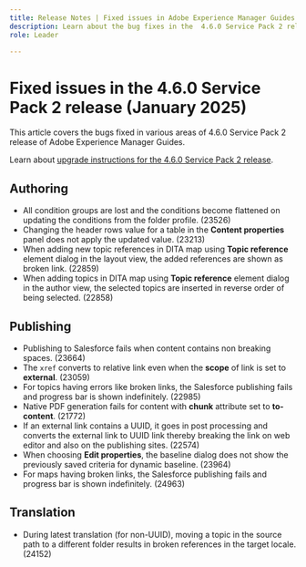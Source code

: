 ```yaml
---
title: Release Notes | Fixed issues in Adobe Experience Manager Guides 4.6.0 Service Pack 2 release
description: Learn about the bug fixes in the  4.6.0 Service Pack 2 release of Adobe Experience Manager Guides
role: Leader

---
```

# Fixed issues in the 4.6.0 Service Pack 2 release (January 2025)


This article covers the bugs fixed in various areas of 4.6.0 Service Pack 2 release of Adobe Experience Manager Guides.

Learn about [upgrade instructions for the 4.6.0 Service Pack 2 release](upgrade-instructions-4-6-0-sp2.md).

## Authoring

- All condition groups are lost and the conditions become flattened on updating the conditions from the folder profile. (23526)
- Changing the header rows value for a table in the **Content properties** panel does not apply the updated value. (23213)
- When adding new topic references in DITA map using **Topic reference** element dialog in the layout view, the added references are shown as broken link. (22859)
- When adding topics in DITA map using **Topic reference** element dialog in the author view, the selected topics are inserted in reverse order of being selected. (22858)

## Publishing

- Publishing to Salesforce fails when content contains non breaking spaces. (23664)
- The `xref` converts to relative link even when the **scope** of link is set to **external**. (23059)
- For topics having errors like broken links, the Salesforce publishing fails and progress bar is shown indefinitely. (22985)
- Native PDF generation fails for content with **chunk** attribute set to **to-content**. (21772)
- If an external link contains a UUID, it goes in post processing and converts the external link to UUID link thereby breaking the link on web editor and also on the publishing sites. (22574)
- When choosing **Edit properties**, the baseline dialog does not show the previously saved criteria for dynamic baseline. (23964)
- For maps having broken links, the Salesforce publishing fails and progress bar is shown indefinitely. (24963)

## Translation

- During latest translation (for non-UUID), moving a topic in the source path to a different folder results in broken references in the target locale. (24152)
